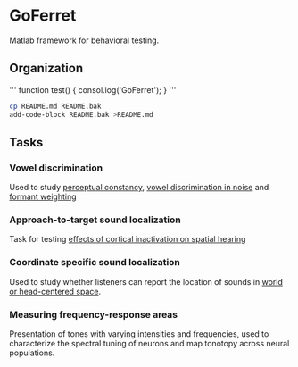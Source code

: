 # GoFerret

Matlab framework for behavioral testing.

## Organization

'''
function test() {
  consol.log('GoFerret');
}
'''


```sh
cp README.md README.bak
add-code-block README.bak >README.md
```


## Tasks

### Vowel discrimination
Used to study [perceptual constancy](https://www.nature.com/articles/s41467-018-07237-3), [vowel discrimination in noise](https://www.biorxiv.org/content/10.1101/833558v1) and [formant weighting](https://asa.scitation.org/doi/10.1121/1.4916690)

### Approach-to-target sound localization
Task for testing [effects of cortical inactivation on spatial hearing](https://journals.plos.org/plosone/article?id=10.1371/journal.pone.0170264)

### Coordinate specific sound localization
Used to study whether listeners can report the location of sounds in [world or head-centered space](https://www.jneurosci.org/content/early/2022/04/27/JNEUROSCI.0291-22.2022.abstract).

### Measuring frequency-response areas
Presentation of tones with varying intensities and frequencies, used to characterize the spectral tuning of neurons and map tonotopy across neural populations.
  
